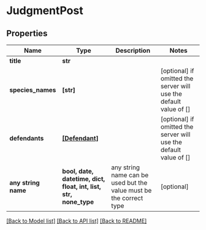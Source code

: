 # JudgmentPost


## Properties
Name | Type | Description | Notes
------------ | ------------- | ------------- | -------------
**title** | **str** |  | 
**species_names** | **[str]** |  | [optional]  if omitted the server will use the default value of []
**defendants** | [**[Defendant]**](Defendant.md) |  | [optional]  if omitted the server will use the default value of []
**any string name** | **bool, date, datetime, dict, float, int, list, str, none_type** | any string name can be used but the value must be the correct type | [optional]

[[Back to Model list]](../README.md#documentation-for-models) [[Back to API list]](../README.md#documentation-for-api-endpoints) [[Back to README]](../README.md)



